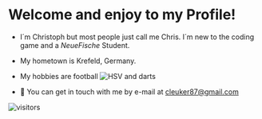 # Welcome and enjoy to my Profile!
- I´m Christoph but most people just call me Chris. I´m new to the coding game and a _NeueFische_ Student.

- My hometown is Krefeld, Germany.

- My hobbies are football ![HSV](https://upload.wikimedia.org/wikipedia/commons/thumb/f/f7/Hamburger_SV_logo.svg/1280px-Hamburger_SV_logo.svg.png) and darts

- 💬 You can get in touch with me by e-mail at [cleuker87@gmail.com](mailto:cleuker87@gmail.com)

![visitors](https://visitor-badge.glitch.me/badge?page_id=${ChristophLeuker}.${ChristophLeuker}&left_color=blue&right_color=red)

